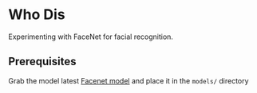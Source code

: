# Who Dis

Experimenting with FaceNet for facial recognition.  

## Prerequisites
Grab the model latest [Facenet model](https://github.com/davidsandberg/facenet) and place it in the `models/` directory 